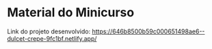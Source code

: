 # Material do Minicurso

Link do projeto desenvolvido:
https://646b8500b59c000651498ae6--dulcet-crepe-9fc1bf.netlify.app/
